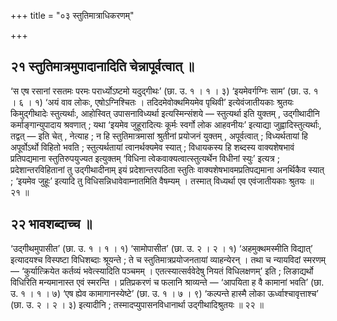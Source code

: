+++
title = "०३ स्तुतिमात्राधिकरणम्"

+++

## २१ स्तुतिमात्रमुपादानादिति चेन्नापूर्वत्वात् ॥

‘स एष रसानां रसतमः परमः परार्ध्योऽष्टमो यदुद्गीथः’ (छा. उ. १ । १ । ३) ‘इयमेवर्गग्निः साम’ (छा. उ. १ । ६ । १) ‘अयं वाव लोकः, एषोऽग्निश्चितः । तदिदमेवोक्थमियमेव पृथिवी’ इत्येवंजातीयकाः श्रुतयः किमुद्गीथादेः स्तुत्यर्थाः, आहोस्वित् उपासनाविध्यर्था इत्यस्मिन्संशये — स्तुत्यर्था इति युक्तम् , उद्गीथादीनि कर्माङ्गान्युपादाय श्रवणात् ; यथा ‘इयमेव जुहूरादित्यः कूर्मः स्वर्गो लोक आहवनीयः’ इत्याद्या जुह्वादिस्तुत्यर्थाः, तद्वत् — इति चेत् , नेत्याह ; न हि स्तुतिमात्रमासां श्रुतीनां प्रयोजनं युक्तम् , अपूर्वत्वात् ; विध्यर्थतायां हि अपूर्वोऽर्थो विहितो भवति ; स्तुत्यर्थतायां त्वानर्थक्यमेव स्यात् ; विधायकस्य हि शब्दस्य वाक्यशेषभावं प्रतिपद्यमाना स्तुतिरुपयुज्यत इत्युक्तम् ‘विधिना त्वेकवाक्यत्वात्स्तुत्यर्थेन विधीनां स्युः’ इत्यत्र ; प्रदेशान्तरविहितानां तु उद्गीथादीनाम् इयं प्रदेशान्तरपठिता स्तुतिः वाक्यशेषभावमप्रतिपद्यमाना अनर्थिकैव स्यात् ; ‘इयमेव जुहूः’ इत्यादि तु विधिसन्निधावेवाम्नातमिति वैषम्यम् । तस्मात् विध्यर्था एव एवंजातीयकाः श्रुतयः ॥ २१ ॥

## २२ भावशब्दाच्च ॥

‘उद्गीथमुपासीत’ (छा. उ. १ । १ । १) ‘सामोपासीत’ (छा. उ. २ । २ । १) ‘अहमुक्थमस्मीति विद्यात्’ इत्यादयश्च विस्पष्टा विधिशब्दाः श्रूयन्ते ; ते च स्तुतिमात्रप्रयोजनतायां व्याहन्येरन् । तथा च न्यायविदां स्मरणम् — ‘कुर्यात्क्रियेत कर्तव्यं भवेत्स्यादिति पञ्चमम् । एतत्स्यात्सर्ववेदेषु नियतं विधिलक्षणम्’ इति ; लिङाद्यर्थो विधिरिति मन्यमानास्त एवं स्मरन्ति । प्रतिप्रकरणं च फलानि श्राव्यन्ते — ‘आपयिता ह वै कामानां भवति’ (छा. उ. १ । १ । ७) ‘एष ह्येव कामागानस्येष्टे’ (छा. उ. १ । ७ । ९) ‘कल्पन्ते हास्मै लोका ऊर्ध्वाश्चावृत्ताश्च’ (छा. उ. २ । २ । ३) इत्यादीनि ; तस्मादप्युपासनविधानार्था उद्गीथादिश्रुतयः ॥ २२ ॥

